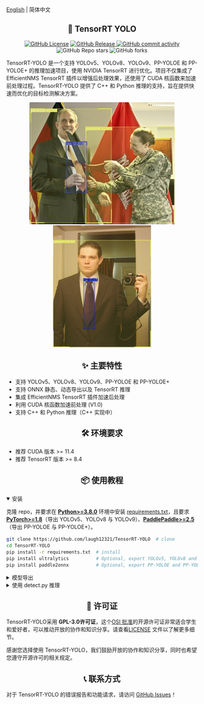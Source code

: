 [English](README.en.md) | 简体中文

## <div align="center">🚀 TensorRT YOLO</div>

<p align="center">
    <a href="./LICENSE"><img alt="GitHub License" src="https://img.shields.io/github/license/laugh12321/TensorRT-YOLO?style=for-the-badge"></a>
    <a href="https://github.com/laugh12321/TensorRT-YOLO/releases"><img alt="GitHub Release" src="https://img.shields.io/github/v/release/laugh12321/TensorRT-YOLO?style=for-the-badge">
    <a href="https://github.com/laugh12321/TensorRT-YOLO/commits"><img alt="GitHub commit activity" src="https://img.shields.io/github/commit-activity/m/laugh12321/TensorRT-YOLO?style=for-the-badge&color=rgb(47%2C154%2C231)"></a>
    <img alt="GitHub Repo stars" src="https://img.shields.io/github/stars/laugh12321/TensorRT-YOLO?style=for-the-badge&color=%2350e472">
    <img alt="GitHub forks" src="https://img.shields.io/github/forks/laugh12321/TensorRT-YOLO?style=for-the-badge&color=%2320878f">
</p>

TensorRT-YOLO 是一个支持 YOLOv5、YOLOv8、YOLOv9、PP-YOLOE 和 PP-YOLOE+ 的推理加速项目，使用 NVIDIA TensorRT 进行优化。项目不仅集成了 EfficientNMS TensorRT 插件以增强后处理效果，还使用了 CUDA 核函数来加速前处理过程。TensorRT-YOLO 提供了 C++ 和 Python 推理的支持，旨在提供快速而优化的目标检测解决方案。

<div align="center">
    <img src=assets/example0.jpg height="320">
    <img src=assets/example1.jpg height="320">
</div>

## <div align="center">✨ 主要特性</div>

- 支持 YOLOv5、YOLOv8、YOLOv9、PP-YOLOE 和 PP-YOLOE+
- 支持 ONNX 静态、动态导出以及 TensorRT 推理
- 集成 EfficientNMS TensorRT 插件加速后处理
- 利用 CUDA 核函数加速前处理 (V1.0)
- 支持 C++ 和 Python 推理（C++ 实现中）

## <div align="center">🛠️ 环境要求</div>

- 推荐 CUDA 版本 >= 11.4
- 推荐 TensorRT 版本 >= 8.4

## <div align="center">📦 使用教程</div>

<details open>
<summary>安装</summary>

克隆 repo，并要求在 [**Python>=3.8.0**](https://www.python.org/) 环境中安装 [requirements.txt](https://github.com/laugh12321/TensorRT-YOLO/blob/master/requirements.txt)，且要求 [**PyTorch>=1.8**](https://pytorch.org/get-started/locally/)（导出 YOLOv5、YOLOv8 与 YOLOv9）、[**PaddlePaddle>=2.5**](https://www.paddlepaddle.org.cn/install/quick/)（导出 PP-YOLOE 与 PP-YOLOE+）。

```bash
git clone https://github.com/laugh12321/TensorRT-YOLO  # clone
cd TensorRT-YOLO
pip install -r requirements.txt  # install
pip install ultralytics          # Optional, export YOLOv5, YOLOv8 and YOLOv9
pip install paddle2onnx          # Optional, export PP-YOLOE and PP-YOLOE+
```
</details>

<details>
<summary>模型导出</summary>

使用下面的命令将导出 ONNX 模型并添加 [EfficientNMS](https://github.com/NVIDIA/TensorRT/tree/main/plugin/efficientNMSPlugin) 插件进行后处理。

**注意：** 导出 PP-YOLOE 与 PP-YOLOE+ 的 ONNX 模型，只会对 `batch` 维度进行修改，`height` 与 `width` 维度无法被更改，需要在[PaddleDetection](https://github.com/PaddlePaddle/PaddleDetection)中设置，默认为 `640`。

**YOLOv5, v8, v9**

```bash
# Static
python python/export/{yolo version}/export.py -w your_model_path.pt -o output -b 8 --img 640 -s
# Dynamic
python python/export/{yolo version}/export.py -w your_model_path.pt -o output -s --dynamic
```

**PP-YOLOE 与 PP-YOLOE+**

```bash
# Static
python python/export/ppyoloe/export.py --model_dir modeldir --model_filename model.pdmodel --params_filename model.pdiparams -o output -b 8 -s
# Dynamic
python python/export/ppyoloe/export.py --model_dir modeldir --model_filename model.pdmodel --params_filename model.pdiparams -o output -s --dynamic
```

生成的 ONNX 模型使用 `trtexec` 工具导出 TensorRT 模型。

```bash
# Static
trtexec --onnx=model.onnx --saveEngine=model.engine --fp16
# Dynamic
trtexec --onnx=model.onnx --saveEngine=model.engine --minShapes=images:1x3x640x640 --optShapes=images:4x3x640x640 --maxShapes=images:8x3x640x640 --fp16
```

</details>

<details>
<summary>使用 detect.py 推理</summary>

`detect.py` 目前支持对单张图片进行推理或批量推理整个目录，可通过 `--inputs` 参数指定推理数据。推理结果可使用 `--output` 参数指定保存路径，默认为 `None`，表示不保存。有关详细指令描述，请运行`python detect.py -h`查看。

```bash
python detect.py  -e model.engine -o output -i img.jpg                         # image
                                               path/                           # directory
```
</details>

## <div align="center">📄 许可证</div>

TensorRT-YOLO采用 **GPL-3.0许可证**，这个[OSI 批准](https://opensource.org/licenses/)的开源许可证非常适合学生和爱好者，可以推动开放的协作和知识分享。请查看[LICENSE](https://github.com/laugh12321/TensorRT-YOLO/blob/master/LICENSE) 文件以了解更多细节。

感谢您选择使用 TensorRT-YOLO，我们鼓励开放的协作和知识分享，同时也希望您遵守开源许可的相关规定。

## <div align="center">📞 联系方式</div>

对于 TensorRT-YOLO 的错误报告和功能请求，请访问 [GitHub Issues](https://github.com/laugh12321/TensorRT-YOLO/issues)！
